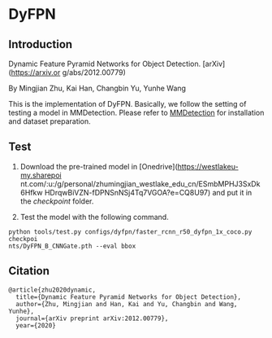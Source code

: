 # DyFPN

## Introduction
Dynamic Feature Pyramid Networks for Object Detection. [arXiv](https://arxiv.or
g/abs/2012.00779)

By Mingjian Zhu, Kai Han, Changbin Yu, Yunhe Wang


This is the implementation of DyFPN. Basically, we follow the setting of testing 
a model in MMDetection. Please refer to [MMDetection](https://github.com/open-mmlab/mmdetection) for installation and dataset preparation.


## Test
1. Download the pre-trained model in [Onedrive](https://westlakeu-my.sharepoi
nt.com/:u:/g/personal/zhumingjian_westlake_edu_cn/ESmbMPHJ3SxDk6Hfkw
HDrqwBiVZN-fDPNSnNSj4Tq7VGOA?e=CQ8U97) and put it in the *checkpoint* folder.

2. Test the model with the following command.
```
python tools/test.py configs/dyfpn/faster_rcnn_r50_dyfpn_1x_coco.py checkpoi
nts/DyFPN_B_CNNGate.pth --eval bbox
```

## Citation
```
@article{zhu2020dynamic,
  title={Dynamic Feature Pyramid Networks for Object Detection},
  author={Zhu, Mingjian and Han, Kai and Yu, Changbin and Wang, Yunhe},
  journal={arXiv preprint arXiv:2012.00779},
  year={2020}

```